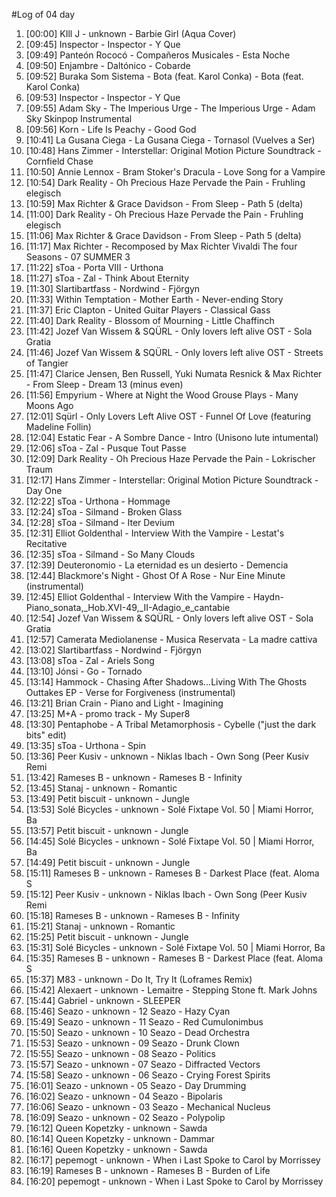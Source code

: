 #Log of 04 day

1. [00:00] KIll J - unknown - Barbie Girl (Aqua Cover)
1. [09:45] Inspector - Inspector - Y Que
1. [09:49] Panteón Rococó - Compañeros Musicales - Esta Noche
1. [09:50] Enjambre - Daltónico - Cobarde
1. [09:52] Buraka Som Sistema - Bota (feat. Karol Conka) - Bota (feat. Karol Conka)
1. [09:53] Inspector - Inspector - Y Que
1. [09:55] Adam Sky - The Imperious Urge - The Imperious Urge - Adam Sky Skinpop Instrumental
1. [09:56] Korn - Life Is Peachy - Good God
1. [10:41] La Gusana Ciega - La Gusana Ciega - Tornasol (Vuelves a Ser)
1. [10:48] Hans Zimmer - Interstellar: Original Motion Picture Soundtrack - Cornfield Chase
1. [10:50] Annie Lennox - Bram Stoker's Dracula - Love Song for a Vampire
1. [10:54] Dark Reality - Oh Precious Haze Pervade the Pain - Fruhling elegisch
1. [10:59] Max Richter & Grace Davidson - From Sleep - Path 5 (delta)
1. [11:00] Dark Reality - Oh Precious Haze Pervade the Pain - Fruhling elegisch
1. [11:06] Max Richter & Grace Davidson - From Sleep - Path 5 (delta)
1. [11:17] Max Richter - Recomposed by Max Richter Vivaldi The four Seasons - 07 SUMMER 3
1. [11:22] sToa - Porta VIII - Urthona
1. [11:27] sToa - Zal - Think About Eternity
1. [11:30] Slartibartfass - Nordwind - Fjörgyn
1. [11:33] Within Temptation - Mother Earth - Never-ending Story
1. [11:37] Eric Clapton - United Guitar Players - Classical Gass
1. [11:40] Dark Reality - Blossom of Mourning - Little Chaffinch
1. [11:42] Jozef Van Wissem & SQÜRL - Only lovers left alive OST - Sola Gratia
1. [11:46] Jozef Van Wissem & SQÜRL - Only lovers left alive OST - Streets of Tangier
1. [11:47] Clarice Jensen, Ben Russell, Yuki Numata Resnick & Max Richter - From Sleep - Dream 13 (minus even)
1. [11:56] Empyrium - Where at Night the Wood Grouse Plays - Many Moons Ago
1. [12:01] Sqürl - Only Lovers Left Alive OST - Funnel Of Love (featuring Madeline Follin)
1. [12:04] Estatic Fear - A Sombre Dance - Intro (Unisono lute intumental)
1. [12:06] sToa - Zal - Pusque Tout Passe
1. [12:09] Dark Reality - Oh Precious Haze Pervade the Pain - Lokrischer Traum
1. [12:17] Hans Zimmer - Interstellar: Original Motion Picture Soundtrack - Day One
1. [12:22] sToa - Urthona - Hommage
1. [12:24] sToa - Silmand - Broken Glass
1. [12:28] sToa - Silmand - Iter Devium
1. [12:31] Elliot Goldenthal - Interview With the Vampire - Lestat's Recitative
1. [12:35] sToa - Silmand - So Many Clouds
1. [12:39] Deuteronomio - La eternidad es un desierto - Demencia
1. [12:44] Blackmore's Night - Ghost Of A Rose - Nur Eine Minute (instrumental)
1. [12:45] Elliot Goldenthal - Interview With the Vampire - Haydn-Piano_sonata,_Hob.XVI-49,_II-Adagio_e_cantabie
1. [12:54] Jozef Van Wissem & SQÜRL - Only lovers left alive OST - Sola Gratia
1. [12:57] Camerata Mediolanense - Musica Reservata - La madre cattiva
1. [13:02] Slartibartfass - Nordwind - Fjörgyn
1. [13:08] sToa - Zal - Ariels Song
1. [13:10] Jónsi - Go - Tornado
1. [13:14] Hammock - Chasing After Shadows...Living With The Ghosts Outtakes EP - Verse for Forgiveness (instrumental)
1. [13:21] Brian Crain - Piano and Light - Imagining
1. [13:25] M+A - promo track - My Super8
1. [13:30] Pentaphobe - A Tribal Metamorphosis - Cybelle ("just the dark bits" edit)
1. [13:35] sToa - Urthona - Spin
1. [13:36] Peer Kusiv - unknown - Niklas Ibach - Own Song (Peer Kusiv Remi
1. [13:42] Rameses B - unknown - Rameses B - Infinity
1. [13:45] Stanaj - unknown - Romantic
1. [13:49] Petit biscuit - unknown - Jungle
1. [13:53] Solé Bicycles - unknown - Solé Fixtape Vol. 50 | Miami Horror, Ba
1. [13:57] Petit biscuit - unknown - Jungle
1. [14:45] Solé Bicycles - unknown - Solé Fixtape Vol. 50 | Miami Horror, Ba
1. [14:49] Petit biscuit - unknown - Jungle
1. [15:11] Rameses B - unknown - Rameses B - Darkest Place (feat. Aloma S
1. [15:12] Peer Kusiv - unknown - Niklas Ibach - Own Song (Peer Kusiv Remi
1. [15:18] Rameses B - unknown - Rameses B - Infinity
1. [15:21] Stanaj - unknown - Romantic
1. [15:25] Petit biscuit - unknown - Jungle
1. [15:31] Solé Bicycles - unknown - Solé Fixtape Vol. 50 | Miami Horror, Ba
1. [15:35] Rameses B - unknown - Rameses B - Darkest Place (feat. Aloma S
1. [15:37] M83 - unknown - Do It, Try It (Loframes Remix)
1. [15:42] Alexaert - unknown - Lemaitre - Stepping Stone ft. Mark Johns
1. [15:44] Gabriel - unknown - SLEEPER
1. [15:46] Seazo - unknown - 12 Seazo - Hazy Cyan
1. [15:49] Seazo - unknown - 11 Seazo - Red Cumulonimbus
1. [15:50] Seazo - unknown - 10 Seazo - Dead Orchestra
1. [15:53] Seazo - unknown - 09 Seazo - Drunk Clown
1. [15:55] Seazo - unknown - 08 Seazo - Politics
1. [15:57] Seazo - unknown - 07 Seazo - Diffracted Vectors
1. [15:58] Seazo - unknown - 06 Seazo - Crying Forest Spirits
1. [16:01] Seazo - unknown - 05 Seazo - Day Drumming
1. [16:02] Seazo - unknown - 04 Seazo - Bipolaris
1. [16:06] Seazo - unknown - 03 Seazo - Mechanical Nucleus
1. [16:09] Seazo - unknown - 02 Seazo - Polypolip
1. [16:12] Queen Kopetzky - unknown - Sawda
1. [16:14] Queen Kopetzky - unknown - Dammar
1. [16:16] Queen Kopetzky - unknown - Sawda
1. [16:17] pepemogt - unknown - When i Last Spoke to Carol by Morrissey
1. [16:19] Rameses B - unknown - Rameses B - Burden of Life
1. [16:20] pepemogt - unknown - When i Last Spoke to Carol by Morrissey
